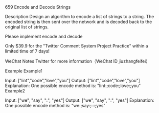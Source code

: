 659 Encode and Decode Strings

Description
Design an algorithm to encode a list of strings to a string. The encoded string is then sent over the network and is decoded back to the original list of strings.

Please implement encode and decode

Only $39.9 for the "Twitter Comment System Project Practice" within a limited time of 7 days!

WeChat Notes Twitter for more information（WeChat ID jiuzhangfeifei）


Example
Example1

Input: ["lint","code","love","you"]
Output: ["lint","code","love","you"]
Explanation:
One possible encode method is: "lint:;code:;love:;you"
Example2

Input: ["we", "say", ":", "yes"]
Output: ["we", "say", ":", "yes"]
Explanation:
One possible encode method is: "we:;say:;:::;yes"
